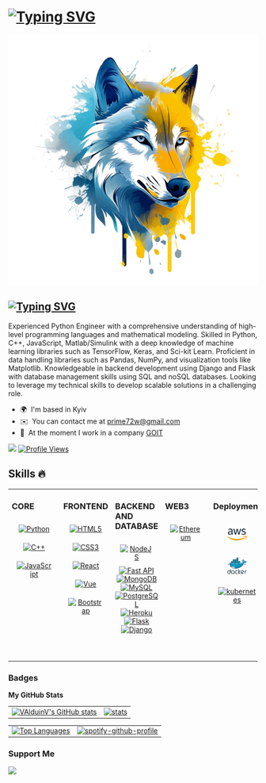 [![Typing SVG](https://readme-typing-svg.demolab.com?font=Pacifico&size=18&pause=1000&color=E60000&background=001872E2&center=true&vCenter=true&repeat=false&width=1050&height=35&lines=Hi!+My+name+is+%F0%9F%90%BAVictor%2FAlduin%E2%9A%9B%EF%B8%8F)](https://git.io/typing-svg)
=========================================================================================================================================

<div align="center">
  <img src="img/wolf.png" alt="wolf">
</div>

[![Typing SVG](https://readme-typing-svg.demolab.com?font=Pacifico&size=18&pause=1000&color=E60000&background=001872E2&center=true&vCenter=true&width=1050&height=35&lines=%F0%9F%92%BBPython%2C+C%2B%2B%2C+Full-Stack+Developer+and+CyberSpecialist%F0%9F%96%A5)](https://git.io/typing-svg)
-------------------------------------

Experienced Python Engineer with a comprehensive understanding of high-level programming languages and mathematical modeling. Skilled in Python, C++, JavaScript, Matlab/Simulink with a deep knowledge of machine learning libraries such as TensorFlow, Keras, and Sci-kit Learn. Proficient in data handling libraries such as Pandas, NumPy, and visualization tools like Matplotlib. Knowledgeable in backend development using Django and Flask with database management skills using SQL and noSQL databases. Looking to leverage my technical skills to develop scalable solutions in a challenging role.

* 🌍  I'm based in Kyiv
* ✉️  You can contact me at [prime72w@gmail.com](mailto:prime72w@gmail.com)
* 🚀  At the moment I work in a company [GOIT](https://m.goit.global/ua/new/?utm_source=google&utm_medium=cpc&utm_campaign=19743486479|{campaign_name}&utm_term=154975695588||goit&utm_content=649512770761&gad=1&gclid=Cj0KCQjwnrmlBhDHARIsADJ5b_mO02s_sp187bD4UJ62a7a2Ns-hm37bsuFBJ1VqwyGGbbC3FLt3gzoaArtZEALw_wcB)

<a href="https://www.github.com/VAlduinV" target="_blank" rel="noreferrer"><img
src="https://img.shields.io/github/followers/VAlduinV?logo=github&style=for-the-badge&color=10b981&labelColor=000000" /></a>
[![Profile Views](https://komarev.com/ghpvc/?username=VAlduinV&color=red&style=flat&label=Profile+Views)](https://github.com/VAlduinV)


## Skills 🔥
<table><tr><td valign="top" width="33%">

### CORE
<div align="center">  
<a href="https://www.python.org/" target="_blank" rel="noreferrer"><img style="margin: 10px" src="https://raw.githubusercontent.com/danielcranney/readme-generator/main/public/icons/skills/python-colored.svg" width="36" height="36" alt="Python" /></a>
<a href="https://docs.microsoft.com/en-us/cpp/?view=msvc-170" target="_blank" rel="noreferrer"><img style="margin: 10px" src="https://raw.githubusercontent.com/danielcranney/readme-generator/main/public/icons/skills/cplusplus-colored.svg" width="36" height="36" alt="C++" /></a>
<a href="https://developer.mozilla.org/en-US/docs/Web/JavaScript" target="_blank" rel="noreferrer"><img style="margin: 10px" src="https://raw.githubusercontent.com/danielcranney/readme-generator/main/public/icons/skills/javascript-colored.svg" width="36" height="36" alt="JavaScript" /></a>
</div>

</td>

<td valign="top" width="33%">

### FRONTEND
<div align="center">  
<a href="https://developer.mozilla.org/en-US/docs/Glossary/HTML5" target="_blank" rel="noreferrer"><img style="margin: 10px" src="https://raw.githubusercontent.com/danielcranney/readme-generator/main/public/icons/skills/html5-colored.svg" width="36" height="36" alt="HTML5" /></a>
<a href="https://www.w3.org/TR/CSS/#css" target="_blank" rel="noreferrer"><img style="margin: 10px" src="https://raw.githubusercontent.com/danielcranney/readme-generator/main/public/icons/skills/css3-colored.svg" width="36" height="36" alt="CSS3" /></a>
<a href="https://reactjs.org/" target="_blank" rel="noreferrer"><img style="margin: 10px" src="https://raw.githubusercontent.com/danielcranney/readme-generator/main/public/icons/skills/react-colored.svg" width="36" height="36" alt="React" /></a>
<a href="https://vuejs.org/" target="_blank" rel="noreferrer"><img style="margin: 10px" src="https://raw.githubusercontent.com/danielcranney/readme-generator/main/public/icons/skills/vuejs-colored.svg" width="36" height="36" alt="Vue" /></a>
<a href="https://getbootstrap.com/" target="_blank" rel="noreferrer"><img style="margin: 10px" src="https://raw.githubusercontent.com/danielcranney/readme-generator/main/public/icons/skills/bootstrap-colored.svg" width="36" height="36" alt="Bootstrap" /></a>
</div>
</td>

<td valign="top" width="33%">

### BACKEND AND DATABASE
<div align="center"> 
<a href="https://nodejs.org/en/" target="_blank" rel="noreferrer"><img style="margin: 10px" src="https://raw.githubusercontent.com/danielcranney/readme-generator/main/public/icons/skills/nodejs-colored.svg" width="36" height="36" alt="NodeJS" /></a>
<a href="https://fastapi.tiangolo.com/" target="_blank" rel="noreferrer"><img src="https://raw.githubusercontent.com/danielcranney/readme-generator/main/public/icons/skills/fastapi-colored.svg" width="36" height="36" alt="Fast API" /></a>
<a href="https://www.mongodb.com/" target="_blank" rel="noreferrer"><img src="https://raw.githubusercontent.com/danielcranney/readme-generator/main/public/icons/skills/mongodb-colored.svg" width="36" height="36" alt="MongoDB" /></a>
<a href="https://www.mysql.com/" target="_blank" rel="noreferrer"><img src="https://raw.githubusercontent.com/danielcranney/readme-generator/main/public/icons/skills/mysql-colored.svg" width="36" height="36" alt="MySQL" /></a>
<a href="https://www.postgresql.org/" target="_blank" rel="noreferrer"><img src="https://raw.githubusercontent.com/danielcranney/readme-generator/main/public/icons/skills/postgresql-colored.svg" width="36" height="36" alt="PostgreSQL" /></a>
<a href="https://www.heroku.com/" target="_blank" rel="noreferrer"><img src="https://raw.githubusercontent.com/danielcranney/readme-generator/main/public/icons/skills/heroku-colored.svg" width="36" height="36" alt="Heroku" /></a>
<a href="https://flask.palletsprojects.com/en/2.0.x/" target="_blank" rel="noreferrer"><img src="https://raw.githubusercontent.com/danielcranney/readme-generator/main/public/icons/skills/flask-colored-dark.svg" width="36" height="36" alt="Flask" /></a>
<a href="https://www.djangoproject.com/" target="_blank" rel="noreferrer"><img src="https://raw.githubusercontent.com/danielcranney/readme-generator/main/public/icons/skills/django-colored-dark.svg" width="36" height="36" alt="Django" /></a>
</div>
</td>

<td valign="top" width="33%">

### WEB3
<div align="center"> 
<a href="https://ethereum.org/en/" target="_blank" rel="noreferrer"><img style="margin: 10px" src="https://raw.githubusercontent.com/danielcranney/readme-generator/main/public/icons/skills/ethereum-colored.svg" width="36" height="36" alt="Ethereum" /></a>
</div>
</td>

<td valign="top" width="33%">

### Deployment
<div align="center"> 
<a href="https://aws.amazon.com" target="_blank" rel="noreferrer"> <img style="margin: 10px" src="https://raw.githubusercontent.com/devicons/devicon/master/icons/amazonwebservices/amazonwebservices-original-wordmark.svg" alt="aws" width="40" height="40"/></a>
<a href="https://www.docker.com/" target="_blank" rel="noreferrer"> <img style="margin: 10px" src="https://raw.githubusercontent.com/devicons/devicon/master/icons/docker/docker-original-wordmark.svg" alt="docker" width="40" height="40"/> </a>
<a href="https://kubernetes.io" target="_blank" rel="noreferrer"> <img style="margin: 10px" src="https://www.vectorlogo.zone/logos/kubernetes/kubernetes-icon.svg" alt="kubernetes" width="40" height="40"/> </a>
</div>
</td>

<td valign="top" width="33%">

### Software
<div align="center"> 
<a href="https://www.mathworks.com/" target="_blank" rel="noreferrer"><img style="margin: 10px" src="https://upload.wikimedia.org/wikipedia/commons/2/21/Matlab_Logo.png" alt="matlab" width="40" height="40"/>
</div>
</td>
  
<td valign="top" width="33%">

### DevOps
<div align="center"> 
<a href="https://www.linux.org/" target="_blank"><img style="margin: 10px" src="https://profilinator.rishav.dev/skills-assets/linux-original.svg" alt="Linux" height="50" /></a>
<a href="https://docs.microsoft.com/en-us/powershell/" target="_blank"><img style="margin: 10px" src="https://profilinator.rishav.dev/skills-assets/powershell.png" alt="PowerShell" height="50" /></a>  
</div>
</td>

<td valign="top" width="33%">

### Libraries
<div align="center"> 
<a href="https://opencv.org/" target="_blank" rel="noreferrer"><img style="margin: 10px" src="https://www.vectorlogo.zone/logos/opencv/opencv-icon.svg" alt="opencv" width="40" height="40"/></a> 
<a href="https://pandas.pydata.org/" target="_blank" rel="noreferrer"><img style="margin: 10px" src="https://raw.githubusercontent.com/devicons/devicon/2ae2a900d2f041da66e950e4d48052658d850630/icons/pandas/pandas-original.svg" alt="pandas" width="40" height="40"/></a> 
<a href="https://scikit-learn.org/" target="_blank" rel="noreferrer"> <img style="margin: 10px" src="https://upload.wikimedia.org/wikipedia/commons/0/05/Scikit_learn_logo_small.svg" alt="scikit_learn" width="40" height="40"/></a>
<a href="https://seaborn.pydata.org/" target="_blank" rel="noreferrer"> <img style="margin: 10px" src="https://seaborn.pydata.org/_images/logo-mark-lightbg.svg" alt="seaborn" width="40" height="40"/></a> 
<a href="https://www.tensorflow.org" target="_blank" rel="noreferrer"> <img style="margin: 10px" src="https://www.vectorlogo.zone/logos/tensorflow/tensorflow-icon.svg" alt="tensorflow" width="40" height="40"/></a>
<a href="https://pytorch.org/" target="_blank"><img style="margin: 10px" src="https://profilinator.rishav.dev/skills-assets/pytorch-icon.svg" alt="pytorch" height="50" /></a> 
</div>
</td>

<td valign="top" width="33%">

### Other
<div align="center"> 
<a href="https://git-scm.com/" target="_blank" rel="noreferrer"> <img style="margin: 10px" src="https://www.vectorlogo.zone/logos/git-scm/git-scm-icon.svg" alt="git" width="40" height="40"/></a>
</div>
</td>

<td valign="top" width="33%">

### Socials
<div align="center"> 
<a href="https://www.github.com/VAlduinV" target="_blank" rel="noreferrer"><img style="margin: 10px" src="https://raw.githubusercontent.com/danielcranney/readme-generator/main/public/icons/socials/github-dark.svg" width="32" height="32" alt="git_hub" /></a> 
<a href="https://www.linkedin.com/in/victor-ivanov-9409111b4" target="_blank" rel="noreferrer"><img style="margin: 10px" src="https://raw.githubusercontent.com/danielcranney/readme-generator/main/public/icons/socials/linkedin.svg" width="32" height="32" alt="linkedin" /></a>
<a href="https://www.hackerrank.com/prime72w" target="blank"><img style="margin: 10px"  src="https://raw.githubusercontent.com/rahuldkjain/github-profile-readme-generator/master/src/images/icons/Social/hackerrank.svg" alt="prime72w" height="32" width="32" /></a>
</div>
</td></tr></table> 

### Badges

<b>My GitHub Stats</b>

<table align="center">
  <tr>
    <td>
        <a href="http://www.github.com/VAlduinV"><img src="https://github-readme-stats.vercel.app/api?username=VAlduinV&show_icons=true&hide=&count_private=true&title_color=ef4444&text_color=3382ed&icon_color=10b981&bg_color=000000&hide_border=true&show_icons=true" alt="VAlduinV's GitHub stats" /></a>
    </td>
    <td>
        <a href="http://www.github.com/VAlduinV"><img src="https://github-readme-streak-stats.herokuapp.com/?user=VAlduinV&stroke=3382ed&background=000000&ring=ef4444&fire=ef4444&currStreakNum=3382ed&currStreakLabel=ef4444&sideNums=3382ed&sideLabels=3382ed&dates=3382ed&hide_border=true" alt="stats" /></a>
    </td>
  </tr>
</table>

<table align="center">
  <tr>
    <td>
        <a href="https://github.com/VAlduinV"><img src="https://github-readme-stats.vercel.app/api/top-langs/?username=VAlduinV&langs_count=10&title_color=ef4444&text_color=3382ed&icon_color=10b981&bg_color=000000&hide_border=true&locale=en&custom_title=Top%20%Languages" alt="Top Languages" /></a>
    </td>
    <td>
        <a href="https://github.com/kittinan/spotify-github-profile"><img src="https://spotify-github-profile.vercel.app/api/view?uid=31hhefvdqzucc7dwev6sg4l5ptqm&cover_image=true&theme=default&show_offline=true&background_color=121212&interchange=true&bar_color=ff0000&bar_color_cover=false" alt="spotify-github-profile">
    </a>
    </td>
  </tr>
</table>


### Support Me

<a href="https://www.buymeacoffee.com/prime72we"><img src="https://cdn.buymeacoffee.com/buttons/v2/default-yellow.png" width="200" /></a>
